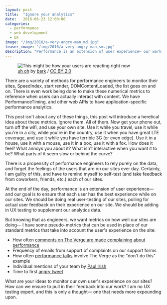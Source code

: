 ```yaml
---
layout: post
title:  "Ignore your analytics"
date:   2016-06-23 12:00:00
categories:
  - performance
  - web development
  - UX
image: "/img/2016/a-very-angry-man_md.jpg"
teaser_image: "/img/2016/a-very-angry-man_sm.jpg"
description: "Performance is an extension of user experience— our work is to make the user feel better using our site. Why don't we use our user's happiness as a metric for performance tests?"
---
```


<figure>
  <img src="/img/2016/a-very-angry-man_md.jpg" srcset="/img/2016/a-very-angry-man_sm.jpg 350w, /img/2016/a-very-angry-man_md.jpg 748w, /img/2016/a-very-angry-man_lg.jpg 1496w" alt="This might be how your users are reacting right now">
  <figcaption><a href="https://www.flickr.com/photos/barkbud/4544202389/" target="\_blank">uh oh</a> by <a href="https://www.flickr.com/photos/barkbud/" target="\_blank">bark</a> / <a href="https://creativecommons.org/licenses/by/2.0/" target="\_blank">CC BY 2.0</a></figcaption>
</figure>

There are a variety of methods for performance engineers to monitor their sites, SpeedIndex, start render, DOMContentLoaded, the list goes on and on. There is even work being done to make these numerical metrics to reference when users can actually interact with content. We have PerformanceTiming, and other web APIs to have application-specific performance analytics.

This post isn't about any of these things, this post will introduce a heretical idea about these metrics. Ignore them. All of them. Now get your phone out, turn off the wifi, and use your own site. Use it while you travel, use it while you're in a city, while you're in the country, use it when you have great LTE coverage, and use it while you have terrible 3G (or even edge). Use it in a house, use it with a mouse, use it in a box, use it with a fox. How does it feel? What annoys you about it? What isn't interactive when you want it to be? What parts of it seem slow or behind the curve?

There is a propensity of performance engineers to rely purely on the data, and forget the feelings of the users that are on our sites ever day. Certainly, I am guilty of this, and have to remind myself to self-test (and take feedback from coworkers, friends, etc.) each of our sites.

At the end of the day, performance is an extension of user experience&mdash; and our goal is to ensure that each user has the best experience while on our sites. We should be doing real user-testing of our sites, polling for actual user feedback on their experience on our site. We should be adding in UX testing to supplement our analytics data.

But knowing that as engineers, we want metrics on how well our sites are doing&mdash; I have some pseudo-metrics that can be used in place of our standard metrics that take into account the user's experience on the site:

* How often [comments on The Verge are made complaining about performance](http://www.theverge.com/2016/5/21/11734016/why-is-the-verge-so-slow)
* Frequency of emails from support of complaints on our support forms
* How often [performance talks](https://yoavweiss.github.io/taking_back_control_velocity_16/#6) involve The Verge as the "don't do this" example
* Individual mentions of your team by [Paul Irish](https://twitter.com/paul_irish/status/621388292680847360)
* Time to first [angry tweet](https://twitter.com/robertgaal/status/677547029615149056)

What are your ideas to monitor our own user's experience on our sites? How can we ensure to pull in their feedback into our work? I am no UX testing expert, and this is only a thought— one that needs more expounding upon.
